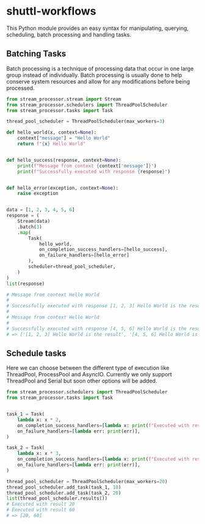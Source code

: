 # shuttl-workflows
This Python module provides an easy syntax for manipulating, querying, scheduling, batch processing and handling tasks.

## Batching Tasks
Batch processing is a technique of processing data that occur in one large group instead of individually. Batch processing is usually done to help conserve system resources and allow for any modifications before being processed.

```python
from stream_processor.stream import Stream
from stream_processor.schedulers import ThreadPoolScheduler 
from stream_processor.tasks import Task

thread_pool_scheduler = ThreadPoolScheduler(max_workers=3)

def hello_world(x, context=None):
    context["message"] = "Hello World"
    return f"{x} Hello World"


def hello_success(response, context=None):
    print(f"Message from context {context['message']}")
    print(f"Successfully executed with response {response}")


def hello_error(exception, context=None):
    raise exception


data = [1, 2, 3, 4, 5, 6]
response = (
    Stream(data)
    .batch(3)
    .map(
        Task(
            hello_world, 
            on_completion_success_handlers=[hello_success], 
            on_failure_handlers=[hello_error]
        ),
        scheduler=thread_pool_scheduler,
    )
)
list(response)

# Message from context Hello World
#
# Successfully executed with response [1, 2, 3] Hello World is the result
#
# Message from context Hello World
#
# Successfully executed with response [4, 5, 6] Hello World is the result
# => ['[1, 2, 3] Hello World is the result', '[4, 5, 6] Hello World is the result']
```

## Schedule tasks
Here we can choose between the different type of execution like ThreadPool, ProcessPool and AsyncIO.
Currently we only support ThreadPool and Serial but soon other options will be added.
```python
from stream_processor.schedulers import ThreadPoolScheduler
from stream_processor.tasks import Task


task_1 = Task(
    lambda x: x * 2,
    on_completion_success_handlers=[lambda x: print(f"Executed with result {x}")],
    on_failure_handlers=[lambda err: print(err)],
)

task_2 = Task(
    lambda x: x * 3,
    on_completion_success_handlers=[lambda x: print(f"Executed with result {x}")],
    on_failure_handlers=[lambda err: print(err)],
)

thread_pool_scheduler = ThreadPoolScheduler(max_workers=20)
thread_pool_scheduler.add_task(task_1, 10)
thread_pool_scheduler.add_task(task_2, 20)
list(thread_pool_scheduler.results())
# Executed with result 20
# Executed with result 60
# => [20, 60]
```

